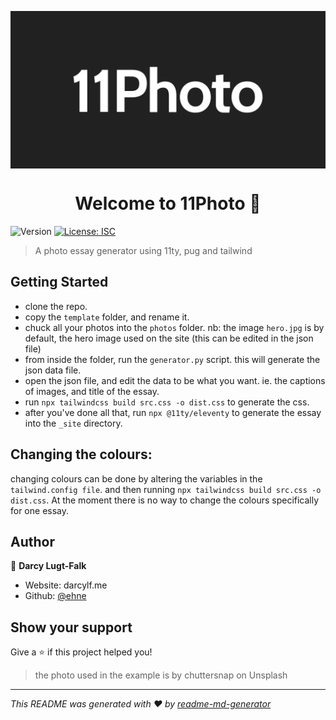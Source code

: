 <p>
  <img alt="logo" src="11photo-logo.png" align="center"/>
</p>
<h1 align="center">
  Welcome to 11Photo 👋
</h1>
<p>
  <img alt="Version" src="https://img.shields.io/badge/version-0.1.0-blue.svg?cacheSeconds=2592000" />
  <a href="#" target="_blank">
    <img alt="License: ISC" src="https://img.shields.io/badge/License-ISC-yellow.svg" />
  </a>
</p>

> A photo essay generator using 11ty, pug and tailwind

## Getting Started
*   clone the repo.
*   copy the `template` folder, and rename it.
*   chuck all your photos into the `photos` folder. nb: the image `hero.jpg` is by default, the hero image used on the site (this can be edited in the json file)
*   from inside the folder, run the `generator.py` script. this will generate the json data file.
*   open the json file, and edit the data to be what you want. ie. the captions of images, and title of the essay.
*   run `npx tailwindcss build src.css -o dist.css` to generate the css.
*   after you've done all that, run `npx @11ty/eleventy` to generate the essay into the `_site` directory.
## Changing the colours:
changing colours can be done by altering the variables in the `tailwind.config file`. and then running `npx tailwindcss build src.css -o dist.css`.
At the moment there is no way to change the colours specifically for one essay.
## Author

👤 **Darcy Lugt-Falk**

* Website: darcylf.me
* Github: [@ehne](https://github.com/ehne)

## Show your support

Give a ⭐️ if this project helped you!

> the photo used in the example is by chuttersnap on Unsplash
***
_This README was generated with ❤️ by [readme-md-generator](https://github.com/kefranabg/readme-md-generator)_
